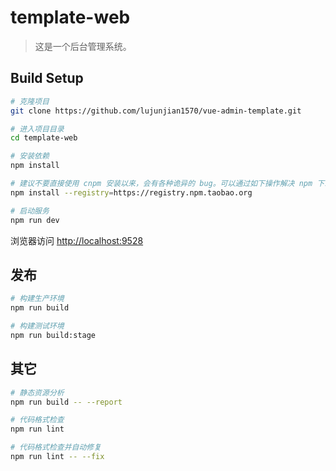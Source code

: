 # template-web

> 这是一个后台管理系统。

## Build Setup

```bash
# 克隆项目
git clone https://github.com/lujunjian1570/vue-admin-template.git

# 进入项目目录
cd template-web

# 安装依赖
npm install

# 建议不要直接使用 cnpm 安装以来，会有各种诡异的 bug。可以通过如下操作解决 npm 下载速度慢的问题
npm install --registry=https://registry.npm.taobao.org

# 启动服务
npm run dev
```

浏览器访问 [http://localhost:9528](http://localhost:9528)

## 发布

```bash
# 构建生产环境
npm run build

# 构建测试环境
npm run build:stage
```

## 其它

```bash
# 静态资源分析
npm run build -- --report

# 代码格式检查
npm run lint

# 代码格式检查并自动修复
npm run lint -- --fix
```
